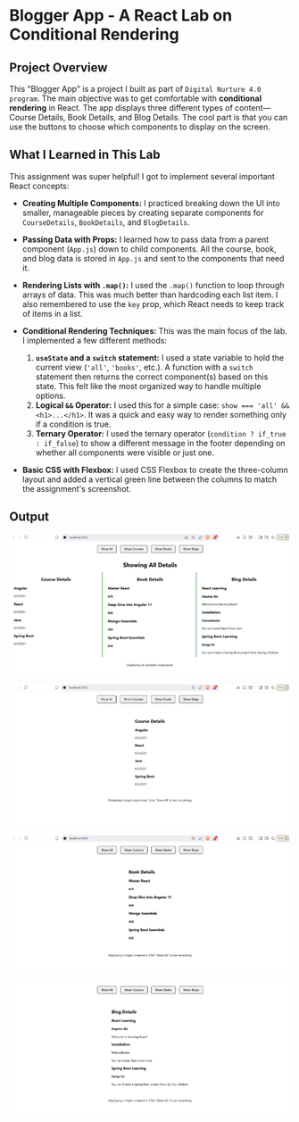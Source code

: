 # Blogger App - A React Lab on Conditional Rendering

## Project Overview

This "Blogger App" is a project I built as part of `Digital Nurture 4.0 program`. The main objective was to get comfortable with **conditional rendering** in React. The app displays three different types of content—Course Details, Book Details, and Blog Details. The cool part is that you can use the buttons to choose which components to display on the screen.

## What I Learned in This Lab

This assignment was super helpful! I got to implement several important React concepts:

* **Creating Multiple Components:** I practiced breaking down the UI into smaller, manageable pieces by creating separate components for `CourseDetails`, `BookDetails`, and `BlogDetails`.

* **Passing Data with Props:** I learned how to pass data from a parent component (`App.js`) down to child components. All the course, book, and blog data is stored in `App.js` and sent to the components that need it.

* **Rendering Lists with `.map()`:** I used the `.map()` function to loop through arrays of data. This was much better than hardcoding each list item. I also remembered to use the `key` prop, which React needs to keep track of items in a list.

* **Conditional Rendering Techniques:** This was the main focus of the lab. I implemented a few different methods:
    1.  **`useState` and a `switch` statement:** I used a state variable to hold the current view (`'all'`, `'books'`, etc.). A function with a `switch` statement then returns the correct component(s) based on this state. This felt like the most organized way to handle multiple options.
    2.  **Logical `&&` Operator:** I used this for a simple case: `show === 'all' && <h1>...</h1>`. It was a quick and easy way to render something only if a condition is true.
    3.  **Ternary Operator:** I used the ternary operator (`condition ? if_true : if_false`) to show a different message in the footer depending on whether all components were visible or just one.

* **Basic CSS with Flexbox:** I used CSS Flexbox to create the three-column layout and added a vertical green line between the columns to match the assignment's screenshot.


## Output

![output](https://github.com/SudipSarkar1193/Digital-Nurture-4.0-JavaFSE/blob/main/Week7_React/13.%20ReactJS-HOL/bloggerapp/Output_Screenshot/OUTPUT.png?raw=true)

![output](https://github.com/SudipSarkar1193/Digital-Nurture-4.0-JavaFSE/blob/main/Week7_React/13.%20ReactJS-HOL/bloggerapp/Output_Screenshot/output%202.png?raw=true)

![output](https://github.com/SudipSarkar1193/Digital-Nurture-4.0-JavaFSE/blob/main/Week7_React/13.%20ReactJS-HOL/bloggerapp/Output_Screenshot/output%203.png?raw=true)

![output](https://github.com/SudipSarkar1193/Digital-Nurture-4.0-JavaFSE/blob/main/Week7_React/13.%20ReactJS-HOL/bloggerapp/Output_Screenshot/output%204.png?raw=true)